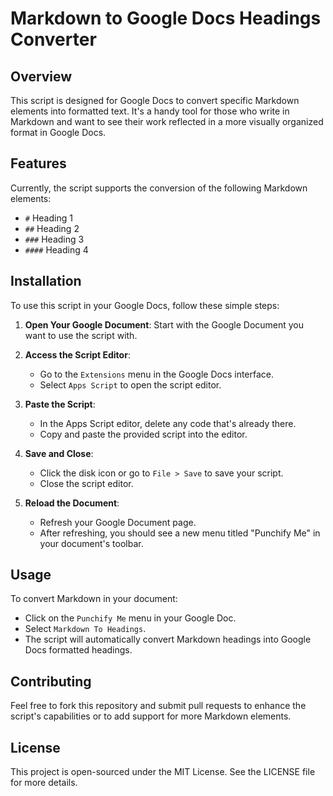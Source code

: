 # Markdown to Google Docs Headings Converter

## Overview
This script is designed for Google Docs to convert specific Markdown elements into formatted text. It's a handy tool for those who write in Markdown and want to see their work reflected in a more visually organized format in Google Docs.

## Features
Currently, the script supports the conversion of the following Markdown elements:
- `#` Heading 1
- `##` Heading 2
- `###` Heading 3
- `####` Heading 4

## Installation
To use this script in your Google Docs, follow these simple steps:

1. **Open Your Google Document**: Start with the Google Document you want to use the script with.

2. **Access the Script Editor**: 
    - Go to the `Extensions` menu in the Google Docs interface.
    - Select `Apps Script` to open the script editor.

3. **Paste the Script**:
    - In the Apps Script editor, delete any code that's already there.
    - Copy and paste the provided script into the editor.

4. **Save and Close**:
    - Click the disk icon or go to `File > Save` to save your script.
    - Close the script editor.

5. **Reload the Document**:
    - Refresh your Google Document page.
    - After refreshing, you should see a new menu titled "Punchify Me" in your document's toolbar.

## Usage
To convert Markdown in your document:
- Click on the `Punchify Me` menu in your Google Doc.
- Select `Markdown To Headings`.
- The script will automatically convert Markdown headings into Google Docs formatted headings.

## Contributing
Feel free to fork this repository and submit pull requests to enhance the script's capabilities or to add support for more Markdown elements.

## License
This project is open-sourced under the MIT License. See the LICENSE file for more details.

